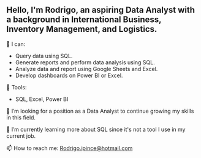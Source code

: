 ## Hello, I'm Rodrigo, an aspiring Data Analyst with a background in International Business, Inventory Management, and Logistics.

🫡 I can:

- Query data using SQL.
- Generate reports and perform data analysis using SQL.
- Analyze data and report using Google Sheets and Excel.
- Develop dashboards on Power BI or Excel.


🔨 Tools:

- SQL, Excel, Power BI


🔭 I’m looking for a position as a Data Analyst to continue growing my skills in this field.

🌱 I’m currently learning more about SQL since it's not a tool I use in my current job.

📫 How to reach me: Rodrigo.ipince@hotmail.com

<!--
**Memesls/Memesls** is a ✨ _special_ ✨ repository because its `README.md` (this file) appears on your GitHub profile.

Here are some ideas to get you started:

- 🔭 I’m currently working on ...
- 🌱 I’m currently learning ...
- 👯 I’m looking to collaborate on ...
- 🤔 I’m looking for help with ...
- 💬 Ask me about ...
- 📫 How to reach me: ...
- 😄 Pronouns: ...
- ⚡ Fun fact: ...
-->
